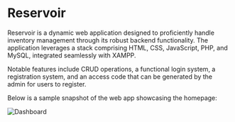 # Reservoir
Reservoir is a dynamic web application designed to proficiently handle inventory management through its robust backend functionality. The application leverages a stack comprising HTML, CSS, JavaScript, PHP, and MySQL, integrated seamlessly with XAMPP. 

Notable features include CRUD operations, a functional login system, a registration system, and an access code that can be generated by the admin for users to register.

Below is a sample snapshot of the web app showcasing the homepage:

![Dashboard](https://github.com/rcbcalanoc/Inventory-Management-System-Web-App/assets/87407561/4c493111-a883-46ed-bf9c-01c85bedafe3)
